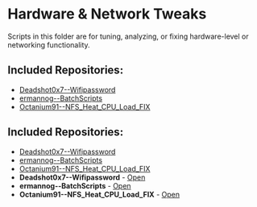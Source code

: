 # Hardware & Network Tweaks

Scripts in this folder are for tuning, analyzing, or fixing hardware-level or networking functionality.

## Included Repositories:

- [Deadshot0x7--Wifipassword](Deadshot0x7--Wifipassword.Name)
- [ermannog--BatchScripts](ermannog--BatchScripts.Name)
- [Octanium91--NFS_Heat_CPU_Load_FIX](Octanium91--NFS_Heat_CPU_Load_FIX.Name)

## Included Repositories:

- [Deadshot0x7--Wifipassword](Deadshot0x7--Wifipassword.Name)
- [ermannog--BatchScripts](ermannog--BatchScripts.Name)
- [Octanium91--NFS_Heat_CPU_Load_FIX](Octanium91--NFS_Heat_CPU_Load_FIX.Name)
- **Deadshot0x7--Wifipassword** - [Open](./Deadshot0x7--Wifipassword)
- **ermannog--BatchScripts** - [Open](./ermannog--BatchScripts)
- **Octanium91--NFS_Heat_CPU_Load_FIX** - [Open](./Octanium91--NFS_Heat_CPU_Load_FIX)
